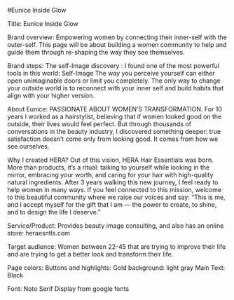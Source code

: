 #Eunice Inside Glow

Title: Eunice Inside Glow

Brand overview: Empowering women by connecting their inner-self with the outer-self. This page will be about building a women community to help and guide them through re-shaping the way they see themselves. 

Brand steps: The self-Image discovery : I found one of the most powerful tools in this world: Self-Image 
The way you perceive yourself can either open unimaginable doors or limit you completely. 
The only way to change your outside world is to reconnect with your inner self and build habits that align with your higher version. 

About Eunice: PASSIONATE ABOUT WOMEN’S TRANSFORMATION.
For 10 years I worked as a hairstylist, believing that if women looked good on the outside, their lives would feel perfect.
But through thousands of conversations in the beauty industry, I discovered something deeper: true satisfaction doesn’t come only from looking good.
It comes from how we see ourselves. 

Why I created HERA? 
Out of this vision, HERA Hair Essentials was born.
More than products, it’s a ritual: talking to yourself while looking in the mirror, embracing your worth, and caring for your hair with high-quality natural ingredients.
After 3 years walking this new journey, I feel ready to help women in many ways.
If you feel connected to this mission, welcome to this beautiful community where we raise our voices and say:
“This is me, and I accept myself for the gift that I am —
the power to create, to shine, and to design the life
I deserve.”


Service/Product: Provides beauty image consulting, and also has an online store: heraesntls.com 

Target audience: Women between 22-45 that are trying to improve their life and are trying to get a better look and transform their life. 

Page colors: 
Buttons and highlights: Gold
background: light gray 
Main Text: Black 


Font: Noto Serif Display from google fonts
